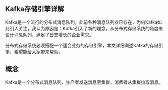Kafka存储引擎详解
---
Kafka是一个流行的分布式消息队列。此前各种消息队列业已存在，为何Kafka如此引人关注，我认为原因是：Kafka引入了新的理念，从分布式存储系统的角度来设计消息队列，满足了日志增长的企业需求。

分布式存储系统必须搭配一个适合业务的存储引擎，本文详细阐述Kafka的存储引擎，希望能给大家带来帮助。

## 概念

Kafka是一个分布式消息队列，生产者发送消息至集群，消费者从集群拉取消息。
